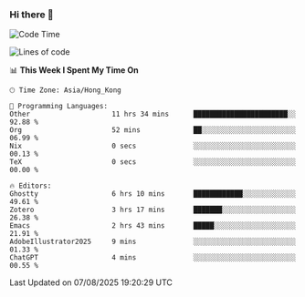 ### Hi there 👋

<!--
**nicehiro/nicehiro** is a ✨ _special_ ✨ repository because its `README.md` (this file) appears on your GitHub profile.

Here are some ideas to get you started:

- 🔭 I’m currently working on ...
- 🌱 I’m currently learning ...
- 👯 I’m looking to collaborate on ...
- 🤔 I’m looking for help with ...
- 💬 Ask me about ...
- 📫 How to reach me: ...
- 😄 Pronouns: ...
- ⚡ Fun fact: ...
-->

<!--START_SECTION:waka-->
![Code Time](http://img.shields.io/badge/Code%20Time-869%20hrs%2042%20mins-blue)

![Lines of code](https://img.shields.io/badge/From%20Hello%20World%20I%27ve%20Written-1.7%20million%20lines%20of%20code-blue)

📊 **This Week I Spent My Time On** 

```text
🕑︎ Time Zone: Asia/Hong_Kong

💬 Programming Languages: 
Other                    11 hrs 34 mins      ███████████████████████░░   92.88 % 
Org                      52 mins             ██░░░░░░░░░░░░░░░░░░░░░░░   06.99 % 
Nix                      0 secs              ░░░░░░░░░░░░░░░░░░░░░░░░░   00.13 % 
TeX                      0 secs              ░░░░░░░░░░░░░░░░░░░░░░░░░   00.00 % 

🔥 Editors: 
Ghostty                  6 hrs 10 mins       ████████████░░░░░░░░░░░░░   49.61 % 
Zotero                   3 hrs 17 mins       ███████░░░░░░░░░░░░░░░░░░   26.38 % 
Emacs                    2 hrs 43 mins       █████░░░░░░░░░░░░░░░░░░░░   21.91 % 
AdobeIllustrator2025     9 mins              ░░░░░░░░░░░░░░░░░░░░░░░░░   01.33 % 
ChatGPT                  4 mins              ░░░░░░░░░░░░░░░░░░░░░░░░░   00.55 % 
```


 Last Updated on 07/08/2025 19:20:29 UTC
<!--END_SECTION:waka-->
